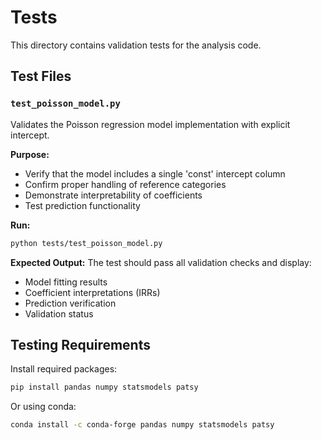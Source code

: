 # Tests

This directory contains validation tests for the analysis code.

## Test Files

### `test_poisson_model.py`
Validates the Poisson regression model implementation with explicit intercept.

**Purpose:**
- Verify that the model includes a single 'const' intercept column
- Confirm proper handling of reference categories
- Demonstrate interpretability of coefficients
- Test prediction functionality

**Run:**
```bash
python tests/test_poisson_model.py
```

**Expected Output:**
The test should pass all validation checks and display:
- Model fitting results
- Coefficient interpretations (IRRs)
- Prediction verification
- Validation status

## Testing Requirements

Install required packages:
```bash
pip install pandas numpy statsmodels patsy
```

Or using conda:
```bash
conda install -c conda-forge pandas numpy statsmodels patsy
```
